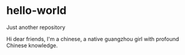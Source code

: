 # hello-world
Just another repository

Hi dear friends, I'm a chinese, a native guangzhou girl with profound Chinese knowledge.
